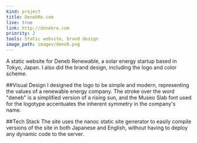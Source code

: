 ```yaml
---
kind: project
title: DenebRe.com
live: true
link: http://denebre.com
priority: 2
tools: Static website, brand design
image_path: images/deneb.png
---
```


A static website for Deneb Renewable, a solar energy startup based in Tokyo, Japan. I also did the brand design, including the logo and color scheme.

##Visual Design
I designed the logo to be simple and modern, representing the values of a renewable energy company. The stroke over the word "deneb" is a simplified version of a rising sun, and the Museo Slab font used for the logotype accentuates the inherent symmetry in the company's name.

##Tech Stack
The site uses the nanoc static site generator to easily compile versions of the site in both Japanese and English, without having to deploy any dynamic code to the server.